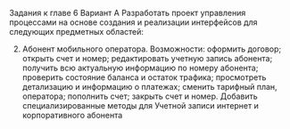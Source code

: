 Задания к главе 6
Вариант А
Разработать проект управления процессами на основе создания и реализации интерфейсов для следующих предметных областей:

2. Абонент мобильного оператора. Возможности: оформить договор; открыть счет и номер; редактировать учетную запись абонента; получить всю
   актуальную информацию по номеру абонента; проверить состояние баланса и остаток трафика; просмотреть детализацию и информацию о платежах; сменить тарифный план, оператора; пополнить счет; закрыть счет
   и номер. Добавить специализированные методы для Учетной записи интернет и корпоративного абонента
